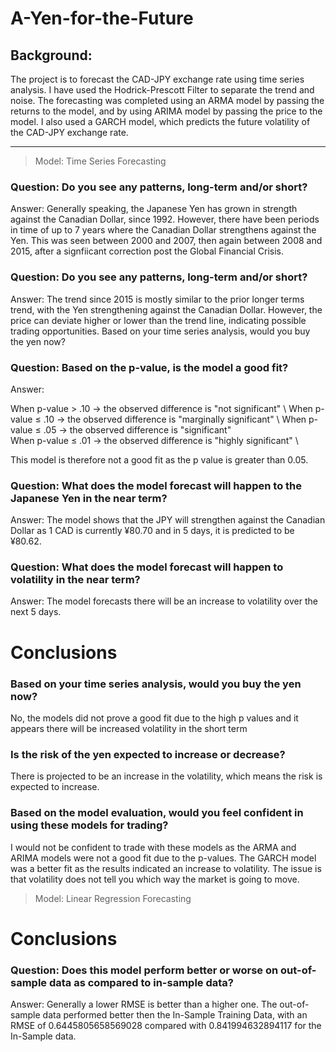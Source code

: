 # **A-Yen-for-the-Future**

## **Background:**

The project is to forecast the CAD-JPY exchange rate using time series analysis. I have used the Hodrick-Prescott Filter to separate the trend and noise. The forecasting was completed using an ARMA model by passing the returns to the model, and by using ARIMA model by passing the price to the model. I also used a GARCH model, which predicts the future volatility of the CAD-JPY exchange rate.

---

>Model: Time Series Forecasting

### **Question: Do you see any patterns, long-term and/or short?**

Answer: Generally speaking, the Japanese Yen has grown in strength against the Canadian Dollar, since 1992. However, there have been periods in time of up to 7 years where the Canadian Dollar strengthens against the Yen. This was seen between 2000 and 2007, then again between 2008 and 2015, after a signfiicant correction post the Global Financial Crisis.


### **Question: Do you see any patterns, long-term and/or short?**

Answer: The trend since 2015 is mostly similar to the prior longer terms trend, with the Yen strengthening against the Canadian Dollar. However, the price can deviate higher or lower than the trend line, indicating possible trading opportunities.
Based on your time series analysis, would you buy the yen now?

### **Question: Based on the p-value, is the model a good fit?**

Answer:

When p-value > .10 → the observed difference is "not significant" \ 
When p-value ≤ .10 → the observed difference is "marginally significant" \ 
When p-value ≤ .05 → the observed difference is "significant" \
When p-value ≤ .01 → the observed difference is "highly significant" \

This model is therefore not a good fit as the p value is greater than 0.05.

### **Question: What does the model forecast will happen to the Japanese Yen in the near term?**

Answer: The model shows that the JPY will strengthen against the Canadian Dollar as 1 CAD is currently ¥80.70 and in 5 days, it is predicted to be ¥80.62.

### **Question: What does the model forecast will happen to volatility in the near term?**

Answer: The model forecasts there will be an increase to volatility over the next 5 days.

# **Conclusions**

### **Based on your time series analysis, would you buy the yen now?**
No, the models did not prove a good fit due to the high p values and it appears there will be increased volatility in the short term

### **Is the risk of the yen expected to increase or decrease?**
There is projected to be an increase in the volatility, which means the risk is expected to increase.

### **Based on the model evaluation, would you feel confident in using these models for trading?**
I would not be confident to trade with these models as the ARMA and ARIMA models were not a good fit due to the p-values. The GARCH model was a better fit as the results indicated an increase to volatility. The issue is that volatility does not tell you which way the market is going to move.

>Model: Linear Regression Forecasting

# **Conclusions**

### **Question: Does this model perform better or worse on out-of-sample data as compared to in-sample data?**

Answer: Generally a lower RMSE is better than a higher one. The out-of-sample data performed better then the In-Sample Training Data, with an RMSE of 0.6445805658569028 compared with 0.841994632894117 for the In-Sample data.